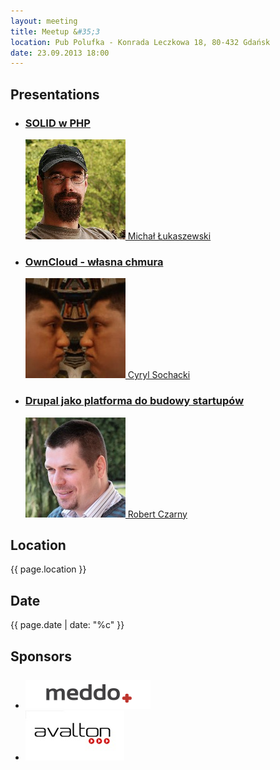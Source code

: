 ```yaml
---
layout: meeting
title: Meetup &#35;3
location: Pub Polufka - Konrada Leczkowa 18, 80-432 Gdańsk
date: 23.09.2013 18:00
---
```

## Presentations

<ul class="presentations">
    <li>
        <a href="#">
            <h3 class="title">SOLID w PHP</h3>
            <span class="info"><img src="/media/3/speaker-ml.png"> Michał Łukaszewski</span>
        </a>
    </li>
    <li>
        <a href="#">
            <h3 class="title">OwnCloud - własna chmura</h3>
            <span class="info"><img src="/media/3/speaker-cs.png"> Cyryl Sochacki</span>
        </a>
    </li>
    <li>
        <a href="#">
            <h3 class="title">Drupal jako platforma do budowy startupów</h3>
            <span class="info"><img src="/media/3/speaker-rc.png"> Robert Czarny</span>
        </a>
    </li>
</ul>

## Location

{{ page.location }}

## Date

{{ page.date | date: "%c" }}

## Sponsors

<ul class="sponsors">
    <li style="margin-top: 25px;"><a href="http://www.meddo.pl"><img src="/media/3/sponsor-meddo.png" alt="meddo"></a></li>
    <li><a href="http://www.avalton.com"><img src="/media/3/sponsor-avalton.jpg" alt="Avalton"></a></li>
</ul>
